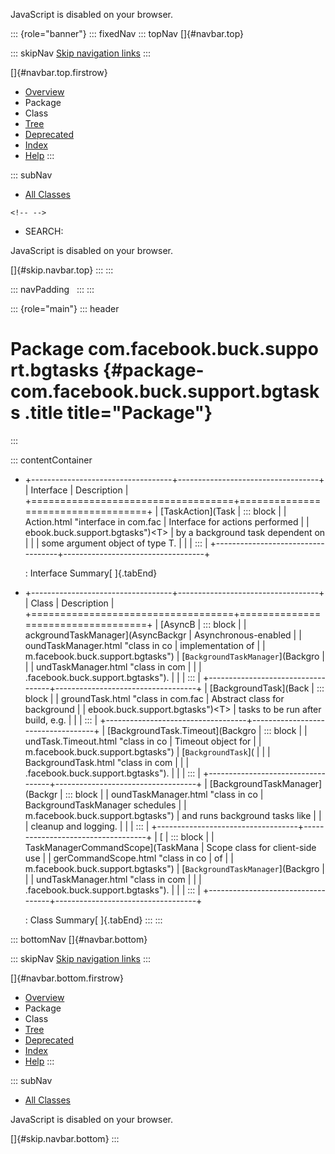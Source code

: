 <div>

JavaScript is disabled on your browser.

</div>

::: {role="banner"}
::: fixedNav
::: topNav
[]{#navbar.top}

::: skipNav
[Skip navigation links](#skip.navbar.top "Skip navigation links")
:::

[]{#navbar.top.firstrow}

-   [Overview](../../../../../index.html)
-   Package
-   Class
-   [Tree](package-tree.html)
-   [Deprecated](../../../../../deprecated-list.html)
-   [Index](../../../../../index-all.html)
-   [Help](../../../../../help-doc.html)
:::

::: subNav
-   [All Classes](../../../../../allclasses.html)

```{=html}
<!-- -->
```
-   SEARCH:

<div>

<div>

JavaScript is disabled on your browser.

</div>

</div>

[]{#skip.navbar.top}
:::
:::

::: navPadding
 
:::
:::

::: {role="main"}
::: header
# Package com.facebook.buck.support.bgtasks {#package-com.facebook.buck.support.bgtasks .title title="Package"}
:::

::: contentContainer
-   +-----------------------------------+-----------------------------------+
    | Interface                         | Description                       |
    +===================================+===================================+
    | [TaskAction](Task                 | ::: block                         |
    | Action.html "interface in com.fac | Interface for actions performed   |
    | ebook.buck.support.bgtasks")\<T\> | by a background task dependent on |
    |                                   | some argument object of type T.   |
    |                                   | :::                               |
    +-----------------------------------+-----------------------------------+

    : Interface Summary[ ]{.tabEnd}

-   +-----------------------------------+-----------------------------------+
    | Class                             | Description                       |
    +===================================+===================================+
    | [AsyncB                           | ::: block                         |
    | ackgroundTaskManager](AsyncBackgr | Asynchronous-enabled              |
    | oundTaskManager.html "class in co | implementation of                 |
    | m.facebook.buck.support.bgtasks") | [`BackgroundTaskManager`](Backgro |
    |                                   | undTaskManager.html "class in com |
    |                                   | .facebook.buck.support.bgtasks"). |
    |                                   | :::                               |
    +-----------------------------------+-----------------------------------+
    | [BackgroundTask](Back             | ::: block                         |
    | groundTask.html "class in com.fac | Abstract class for background     |
    | ebook.buck.support.bgtasks")\<T\> | tasks to be run after build, e.g. |
    |                                   | :::                               |
    +-----------------------------------+-----------------------------------+
    | [BackgroundTask.Timeout](Backgro  | ::: block                         |
    | undTask.Timeout.html "class in co | Timeout object for                |
    | m.facebook.buck.support.bgtasks") | [`BackgroundTask`](               |
    |                                   | BackgroundTask.html "class in com |
    |                                   | .facebook.buck.support.bgtasks"). |
    |                                   | :::                               |
    +-----------------------------------+-----------------------------------+
    | [BackgroundTaskManager](Backgr    | ::: block                         |
    | oundTaskManager.html "class in co | BackgroundTaskManager schedules   |
    | m.facebook.buck.support.bgtasks") | and runs background tasks like    |
    |                                   | cleanup and logging.              |
    |                                   | :::                               |
    +-----------------------------------+-----------------------------------+
    | [                                 | ::: block                         |
    | TaskManagerCommandScope](TaskMana | Scope class for client-side use   |
    | gerCommandScope.html "class in co | of                                |
    | m.facebook.buck.support.bgtasks") | [`BackgroundTaskManager`](Backgro |
    |                                   | undTaskManager.html "class in com |
    |                                   | .facebook.buck.support.bgtasks"). |
    |                                   | :::                               |
    +-----------------------------------+-----------------------------------+

    : Class Summary[ ]{.tabEnd}
:::
:::

::: bottomNav
[]{#navbar.bottom}

::: skipNav
[Skip navigation links](#skip.navbar.bottom "Skip navigation links")
:::

[]{#navbar.bottom.firstrow}

-   [Overview](../../../../../index.html)
-   Package
-   Class
-   [Tree](package-tree.html)
-   [Deprecated](../../../../../deprecated-list.html)
-   [Index](../../../../../index-all.html)
-   [Help](../../../../../help-doc.html)
:::

::: subNav
-   [All Classes](../../../../../allclasses.html)

<div>

<div>

JavaScript is disabled on your browser.

</div>

</div>

[]{#skip.navbar.bottom}
:::
